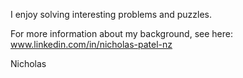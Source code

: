 I enjoy solving interesting problems and puzzles. 

For more information about my background, see here: www.linkedin.com/in/nicholas-patel-nz

Nicholas
